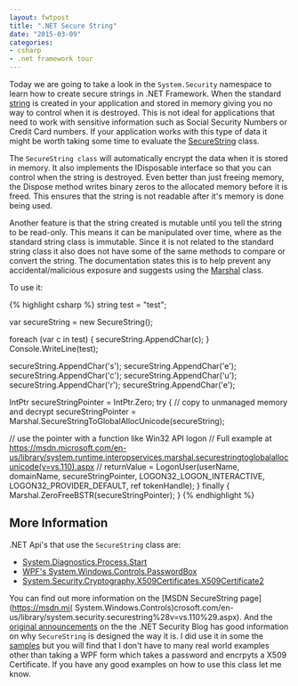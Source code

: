 ```yaml
---
layout: fwtpost
title: ".NET Secure String"
date: "2015-03-09"
categories:
- csharp
- .net framework tour
---
```



Today we are going to take a look in the ```System.Security``` namespace to learn how to create secure strings in .NET Framework.  When the standard [string](https://msdn.microsoft.com/en-us/library/362314fe.aspx) is created in your application and stored in memory giving you no way to control when it is destroyed.  This is not ideal for applications that need to work with sensitive information such as Social Security Numbers or Credit Card numbers.  If your application works with this type of data it might be worth taking some time to evaluate the [SecureString](https://msdn.microsoft.com/en-us/library/system.security.securestring(v=vs.110).aspx) class.

The ```SecureString class``` will automatically encrypt the data when it is stored in memory.   It also implements the IDisposable interface so that you can control when the string is destroyed.  Even better than just freeing memory, the Dispose method writes binary zeros to the allocated memory before it is freed.  This ensures that the string is not readable after it's memory is done being used.

Another feature is that the string created is mutable until you tell the string to be read-only.  This means it can be manipulated over time, where as the standard string class is immutable.  Since it is not related to the standard string class it also does not have some of the same methods to compare or convert the string.  The documentation states this is to help prevent any accidental/malicious exposure and suggests using the [Marshal](https://msdn.microsoft.com/en-us/library/system.runtime.interopservices.marshal(v=vs.110).aspx) class.

To use it:

{% highlight csharp %}
string test = "test";

var secureString = new SecureString();

foreach (var c in test)
{
  secureString.AppendChar(c);
}
Console.WriteLine(test);

secureString.AppendChar('s');
secureString.AppendChar('e');
secureString.AppendChar('c');
secureString.AppendChar('u');
secureString.AppendChar('r');
secureString.AppendChar('e');

IntPtr secureStringPointer = IntPtr.Zero;
try
{
  // copy to unmanaged memory and decrypt
  secureStringPointer = Marshal.SecureStringToGlobalAllocUnicode(secureString);

  // use the pointer with a function like Win32 API logon
  // Full example at https://msdn.microsoft.com/en-us/library/system.runtime.interopservices.marshal.securestringtoglobalallocunicode(v=vs.110).aspx
  // returnValue = LogonUser(userName, domainName, secureStringPointer, LOGON32_LOGON_INTERACTIVE, LOGON32_PROVIDER_DEFAULT, ref tokenHandle);
}
finally
{
  Marshal.ZeroFreeBSTR(secureStringPointer);
}
{% endhighlight %}

## More Information
.NET Api's that use the ```SecureString``` class are:

- [System.Diagnostics.Process.Start](https://msdn.microsoft.com/en-us/library/ed04yy3t(v=vs.110).aspx)
- [WPF's  System.Windows.Controls.PasswordBox](https://msdn.microsoft.com/en-us/library/system.windows.controls.passwordbox.securepassword(v=vs.110).aspx)
-  [System.Security.Cryptography.X509Certificates.X509Certificate2](https://msdn.microsoft.com/en-us/library/ms148419(v=vs.110).aspx)

You can find out more information on the [MSDN SecureString page](https://msdn.mi( System.Windows.Controls)crosoft.com/en-us/library/system.security.securestring%28v=vs.110%29.aspx). And the [original announcements](http://blogs.msdn.com/b/shawnfa/archive/2006/11/01/securestring-redux.aspx) on the the .NET Security Blog  has good information on why ```SecureString``` is designed the way it is.
I did use it in some the [samples](https://github.com/jsturtevant/DotNetTour) but you will find that I don't have to many real world examples other than taking a WPF form which takes a password and encrpyts a X509 Certificate.   If you have any good examples on how to use this class let me know.
